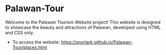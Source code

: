 # Palawan-Tour
Welcome to the Palawan Tourism Website project! This website is designed to showcase the beauty and attractions of Palawan, developed using HTML and CSS only.

- To access the website: https://snorlark.github.io/Palawan-Tour/places.html
